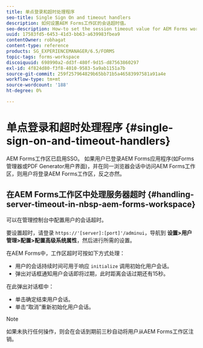```yaml
---
title: 单点登录和超时处理程序
seo-title: Single Sign On and timeout handlers
description: 如何设置AEM Forms工作区的会话超时值。
seo-description: How-to set the session timeout value for AEM Forms workspace.
uuid: 17583fd5-6453-41d3-bb63-a639983fbea9
contentOwner: robhagat
content-type: reference
products: SG_EXPERIENCEMANAGER/6.5/FORMS
topic-tags: forms-workspace
discoiquuid: 698990a2-dd3f-480f-9d15-d87563860297
exl-id: 4f824d80-f3f8-4010-9583-5a9ab1151a7b
source-git-commit: 259f257964829b65bb71b5a46583997581a91a4e
workflow-type: tm+mt
source-wordcount: '188'
ht-degree: 0%

---
```


# 单点登录和超时处理程序 {#single-sign-on-and-timeout-handlers}

AEM Forms工作区已启用SSO。 如果用户已登录AEM Forms应用程序(如Forms管理器或PDF Generator用户界面)，并在同一浏览器会话中访问AEM Forms工作区，则用户将登录AEM Forms工作区，反之亦然。

## 在AEM Forms工作区中处理服务器超时 {#handling-server-timeout-in-nbsp-aem-forms-workspace}

可以在管理控制台中配置用户的会话超时。

要设置超时，请登录 `https://'[server]:[port]'/adminui`，导航到 **设置>用户管理>配置>配置高级系统属性**，然后进行所需的设置。

在AEM Forms中，工作区超时可按如下方式处理：

* 用户的会话持续时间可用于响应 `initialize` 调用初始化用户会话。
* 弹出对话框通知用户会话即将过期，此时距离会话过期还有15秒。

在此弹出对话框中：

* 单击确定结束用户会话。
* 单击“取消”重新初始化用户会话。

>[!NOTE]
>
>如果未执行任何操作，则会在会话到期前三秒自动将用户从AEM Forms工作区注销。
